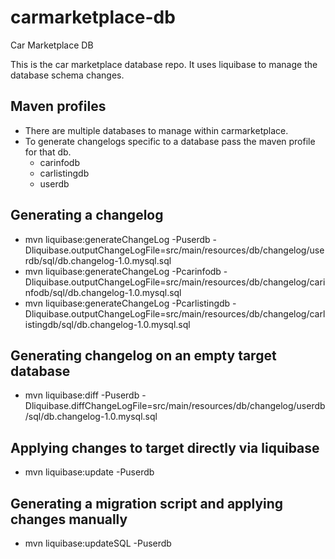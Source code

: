 # carmarketplace-db

Car Marketplace DB

This is the car marketplace database repo. It uses liquibase to manage the database schema changes.

## Maven profiles
- There are multiple databases to manage within carmarketplace. 
- To generate changelogs specific to a database pass the maven profile for that db.
  - carinfodb
  - carlistingdb
  - userdb

## Generating a changelog
- mvn liquibase:generateChangeLog -Puserdb -Dliquibase.outputChangeLogFile=src/main/resources/db/changelog/userdb/sql/db.changelog-1.0.mysql.sql
- mvn liquibase:generateChangeLog -Pcarinfodb -Dliquibase.outputChangeLogFile=src/main/resources/db/changelog/carinfodb/sql/db.changelog-1.0.mysql.sql
- mvn liquibase:generateChangeLog -Pcarlistingdb -Dliquibase.outputChangeLogFile=src/main/resources/db/changelog/carlistingdb/sql/db.changelog-1.0.mysql.sql

## Generating changelog on an empty target database
- mvn liquibase:diff -Puserdb -Dliquibase.diffChangeLogFile=src/main/resources/db/changelog/userdb/sql/db.changelog-1.0.mysql.sql

## Applying changes to target directly via liquibase
- mvn liquibase:update -Puserdb

## Generating a migration script and applying changes manually
- mvn liquibase:updateSQL -Puserdb